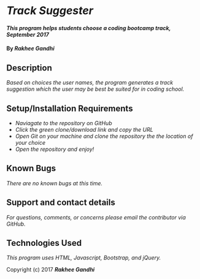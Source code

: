 # _Track Suggester_

#### _This program helps students choose a coding bootcamp track, September 2017_

#### By _**Rakhee Gandhi**_

## Description

_Based on choices the user names, the program generates a track suggestion which the user may be best be suited for in coding school._

## Setup/Installation Requirements

* _Naviagate to the repository on GitHub_
* _Click the green clone/download link and copy the URL_
* _Open Git on your machine and clone the repository the the location of your choice_
* _Open the repository and enjoy!_

## Known Bugs

_There are no known bugs at this time._

## Support and contact details

_For questions, comments, or concerns please email the contributor via GitHub._

## Technologies Used

_This program uses HTML, Javascript, Bootstrap, and jQuery._

Copyright (c) 2017 **_Rakhee Gandhi_**
